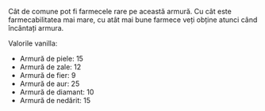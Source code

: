 Cât de comune pot fi farmecele rare pe această armură. Cu cât este farmecabilitatea mai mare, cu atât mai bune farmece veți obține atunci când încântați armura.

Valorile vanilla:

* Armură de piele: 15
* Armură de zale: 12
* Armură de fier: 9
* Armură de aur: 25
* Armură de diamant: 10
* Armură de nedărit: 15